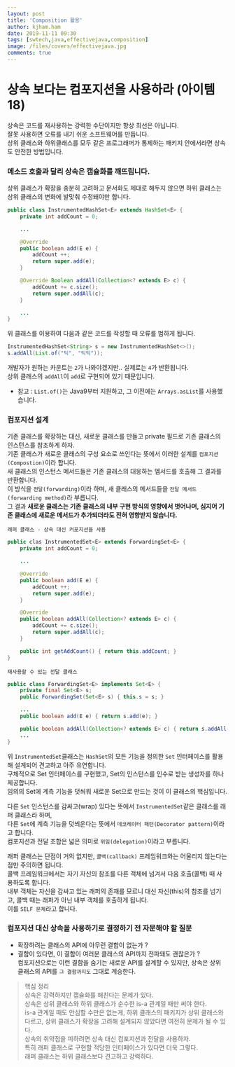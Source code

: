 ```yaml
---
layout: post
title: 'Composition 활용'
author: kjham.ham
date: 2019-11-11 09:30
tags: [swtech,java,effectivejava,composition]
image: /files/covers/effectivejava.jpg
comments: true
---
```


# 상속 보다는 컴포지션을 사용하라 (아이템 18)  

상속은 코드를 재사용하는 강력한 수단이지만 항상 최선은 아닙니다.  
잘못 사용하면 오류를 내기 쉬운 소프트웨어를 만듭니다.  
상위 클래스와 하위클래스를 모두 같은 프로그래머가 통제하는 패키지 안에서라면 상속도 안전한 방법입니다.  

### 메소드 호출과 달리 상속은 캡슐화를 깨뜨립니다.
상위 클래스가 확장을 충분히 고려하고 문서화도 제대로 해두지 않으면 하위 클래스는 상위 클래스의 변화에 발맞춰 수정돼야만 합니다.  
~~~java
public class InstrumentedHashSet<E> extends HashSet<E> {
    private int addCount = 0;

    ...

    @Override
    public boolean add(E e) {
        addCount ++;
        return super.add(e);
    }

    @Override Boolean addAll(Collection<? extends E> c) {
        addCount += c.size();
        return super.addAll(c);
    }

    ...
}
~~~
위 클래스를 이용하여 다음과 같은 코드를 작성할 때 오류를 범하게 됩니다.  
~~~java
InstrumentedHashSet<String> s = new InstrumentedHashSet<>();
s.addAll(List.of("틱", "틱틱"));
~~~
개발자가 원하는 카운트는 `2`가 나와야겠지만.. 실제로는 `4`가 반환됩니다.  
상위 클래스의 `addAll`이 `add`로 구현되어 있기 때문입니다.  
* 참고 : `List.of()`는 Java9부터 지원하고, 그 이전에는 `Arrays.asList`를 사용했습니다.  

### 컴포지션 설계  
기존 클래스를 확장하는 대신, 새로운 클래스를 만들고 private 필드로 기존 클래스의 인스턴스를 참조하게 하자.  
기존 클래스가 새로운 클래스의 구성 요소로 쓰인다는 뜻에서 이러한 설계를 `컴포지션(Compostion)`이라 합니다.  
새 클래스의 인스턴스 메서드들은 기존 클래스의 대응하는 멤서드를 호출해 그 결과를 반환합니다.  
이 방식을 `전달(forwarding)`이라 하며, 새 클래스의 메서드들을 `전달 메서드(forwarding method)`라 부릅니다.  
그 결과 **새로운 클래스는 기존 클래스의 내부 구현 방식의 영향에서 벗어나며, 심지어 기존 클래스에 새로운 메서드가 추가되더라도 전혀 영향받지 않습니다.**  

`래퍼 클래스 - 상속 대신 커포지션을 사용`  
~~~java
public clas InstrumentedSet<E> extends ForwardingSet<E> {
    private int addCount = 0;

    ...

    @Override
    public boolean add(E e) {
        addCount ++;
        return super.add(e);
    }

    @Override
    public boolean addAll(Collection<? extends E> c) {
        addCount += c.size();
        return super.addAll(c);
    }

    public int getAddCount() { return this.addCount; }
}
~~~
`재사용할 수 있는 전달 클래스`  
~~~java
public class ForwardingSet<E> implements Set<E> {
    private final Set<E> s;
    public ForwardingSet(Set<E> s) { this.s = s; }

    ...
    public boolean add(E e) { return s.add(e); }

    public boolean addAll(Collection<? extends E> c) { return s.addAll(c); }
    ...
}
~~~
위 `InstrumentedSet`클래스는 `HashSet`의 모든 기능을 정의한 `Set` 인터페이스를 활용해 설계되어 견고하고 아주 유연합니다.  
구체적으로 Set 인터페이스를 구현했고, Set의 인스턴스를 인수로 받는 생성자를 하나 제공합니다.  
임의의 Set에 계측 기능을 덧씌워 새로운 Set으로 만드는 것이 이 클래스의 핵심입니다.  

다른 `Set` 인스턴스를 감싸고(wrap) 있다는 뜻에서 `InstrumentedSet`같은 클래스를 래퍼 클래스라 하며,  
다른 `Set`에 계측 기능을 덧씌운다는 뜻에서 `데코레이터 패턴(Decorator pattern)`이라고 합니다.  
컴포지션과 전달 조합은 넓은 의미로 `위임(delegation)`이라고 부릅니다.  

래퍼 클래스는 단점이 거의 없지만, `콜백(callback)` 프레임워크와는 어울리지 않는다는 점만 주의하면 됩니다.  
콜백 프레임워크에서는 자기 자신의 참조를 다른 객체에 넘겨서 다음 호출(콜백) 때 사용하도록 합니다.  
내부 객체는 자신을 감싸고 있는 래퍼의 존재를 모르니 대신 자신(this)의 참조를 넘기고, 콜백 때는 래퍼가 아닌 내부 객체를 호출하게 됩니다.  
이를 `SELF 문제`라고 합니다.

### 컴포지션 대신 상속을 사용하기로 결정하기 전 자문해야 할 질문  
- 확장하려는 클래스의 API에 아무런 결함이 없는가 ?  
- 결함이 있다면, 이 결함이 여러분 클래스의 API까지 전파돼도 괜찮은가 ?  
컴포지션으로는 이런 결함을 숨기는 새로운 API를 설계할 수 있지만, 상속은 상위 클래스의 API를 `그 결함까지도` 그대로 계승한다.

> 핵심 정리  
상속은 강력하지만 캡슐화를 해친다는 문제가 있다.  
상속은 상위 클래스와 하위 클래스가 순수한 is-a 관계일 때만 써야 한다.  
is-a 관계일 때도 안심할 수만은 없는게, 하위 클래스의 패키지가 상위 클래스와 다르고, 상위 클래스가 확장을 고려해 설계되지 않았다면 여전히 문제가 될 수 있다.  
상속의 취약점을 피하려면 상속 대신 컴포지션과 전달을 사용하자.  
특히 래퍼 클래스로 구현할 적당한 인터페이스가 있다면 더욱 그렇다.  
래퍼 클래스는 하위 클래스보다 견고하고 강력하다.  